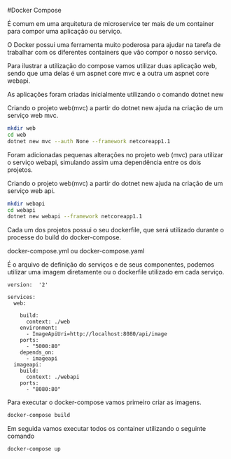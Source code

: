 #Docker Compose

É comum em uma arquitetura de microservice ter mais de um container para compor uma aplicação ou serviço.

O Docker possui uma ferramenta muito poderosa para ajudar na tarefa de trabalhar com os diferentes containers que vão compor o nosso serviço.

Para ilustrar a utilização do compose vamos utilizar duas aplicação web, sendo que uma delas é um aspnet core mvc e a outra um aspnet core webapi.

As aplicações foram criadas inicialmente utilizando o comando dotnet new

Criando o projeto web(mvc) a partir do dotnet new ajuda na criação de um serviço web mvc. 
```bash
mkdir web
cd web
dotnet new mvc --auth None --framework netcoreapp1.1
```

Foram adicionadas pequenas alterações no projeto web (mvc) para utilizar o serviço webapi, simulando assim uma dependência entre os dois projetos.

Criando o projeto web(mvc) a partir do dotnet new ajuda na criação de um serviço web api. 
```bash
mkdir webapi
cd webapi
dotnet new webapi --framework netcoreapp1.1
```

Cada um dos projetos possui o seu dockerfile, que será utilizado durante o processe do build do docker-compose.

docker-compose.yml ou docker-compose.yaml

É o arquivo de definição do serviços e de seus componentes, podemos utilizar uma imagem diretamente ou o dockerfile utilizado em cada serviço.

```docker-compose
version:  '2'

services: 
  web:
    
    build: 
      context: ./web
    environment: 
      - ImageApiUri=http://localhost:8080/api/image
    ports: 
      - "5000:80"
    depends_on: 
      - imageapi
  imageapi:
    build: 
      context: ./webapi
    ports: 
      - "8080:80"
``` 

Para executar o docker-compose vamos primeiro criar as imagens.

```bash
docker-compose build
```

Em seguida vamos executar todos os container utilizando o seguinte comando
```bash
docker-compose up
```


